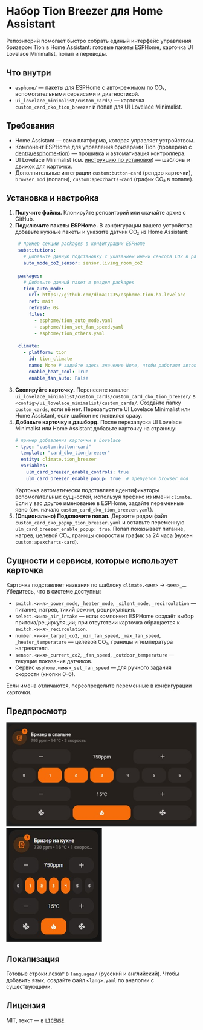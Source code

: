 ﻿# Набор Tion Breezer для Home Assistant

Репозиторий помогает быстро собрать единый интерфейс управления бризером Tion в Home Assistant: готовые пакеты ESPHome, карточка UI Lovelace Minimalist, попап и переводы.

## Что внутри
- `esphome/` — пакеты для ESPHome с авто-режимом по CO₂, вспомогательными сервисами и диагностикой.
- `ui_lovelace_minimalist/custom_cards/` — карточка `custom_card_dko_tion_breezer` и попап для UI Lovelace Minimalist.

## Требования
- Home Assistant — сама платформа, которая управляет устройством.
- Компонент ESPHome для управления бризерами Tion (проверено с [dentra/esphome-tion](https://github.com/dentra/esphome-tion)) — прошивка и автоматизация контроллера.
- UI Lovelace Minimalist (см. [инструкцию по установке](https://ui-lovelace-minimalist.github.io/UI/setup/installation/)) — шаблоны и движок для карточки.
- Дополнительные интеграции `custom:button-card` (рендер карточки), `browser_mod` (попапы), `custom:apexcharts-card` (график CO₂ в попапе).

## Установка и настройка
1. **Получите файлы.** Клонируйте репозиторий или скачайте архив с GitHub.
2. **Подключите пакеты ESPHome.** В конфигурации вашего устройства добавьте нужные пакеты и укажите датчик CO₂ из Home Assistant:
   ```yaml
    # пример секции packages в конфигурации ESPHome
    substitutions:
      # Добавьте данную подстановку с указанием имени сенсора CO2 в раздел substitutions
      auto_mode_co2_sensor: sensor.living_room_co2

    packages:
      # Добавьте данный пакет в раздел packages
      tion_auto_mode:
        url: https://github.com/dima11235/esphome-tion-ha-lovelace
        ref: main
        refresh: 0s
        files:
          - esphome/tion_auto_mode.yaml
          - esphome/tion_set_fan_speed.yaml
          - esphome/tion_others.yaml

    climate:
      - platform: tion
        id: tion_climate
        name: None # задайте здесь значение None, чтобы работали автоподстановки в каточке
        enable_heat_cool: True
        enable_fan_auto: False
   ```
3. **Скопируйте карточку.** Перенесите каталог `ui_lovelace_minimalist/custom_cards/custom_card_dko_tion_breezer/` в `<config>/ui_lovelace_minimalist/custom_cards/`. Создайте папку `custom_cards`, если её нет. Перезапустите UI Lovelace Minimalist или Home Assistant, если шаблон не появился сразу.
4. **Добавьте карточку в дашборд.** После перезапуска UI Lovelace Minimalist или Home Assistant добавьте карточку на страницу:
   ```yaml
   # пример добавления карточки в Lovelace
   - type: "custom:button-card"
     template: "card_dko_tion_breezer"
     entity: climate.tion_breezer
     variables:
       ulm_card_breezer_enable_controls: true
       ulm_card_breezer_enable_popup: true  # требуется browser_mod
   ```
   Карточка автоматически подставляет идентификаторы вспомогательных сущностей, используя префикс из имени `climate`. Если у вас другое именование в ESPHome, задайте переменные явно (см. начало `custom_card_dko_tion_breezer.yaml`).
5. **(Опционально) Подключите попап.** Держите рядом файл `custom_card_dko_popup_tion_breezer.yaml` и оставьте переменную `ulm_card_breezer_enable_popup: true`. Попап показывает питание, нагрев, целевой CO₂, границы скорости и график за 24 часа (нужен `custom:apexcharts-card`).

## Сущности и сервисы, которые использует карточка
Карточка подставляет названия по шаблону `climate.<имя>` → `<имя>_…`. Убедитесь, что в системе доступны:
- `switch.<имя>_power_mode`, `_heater_mode`, `_silent_mode`, `_recirculation` — питание, нагрев, тихий режим, рециркуляция.
- `select.<имя>_air_intake` — если компонент ESPHome создаёт выбор притока/рециркуляции; при отсутствии карточка обращается к `switch.<имя>_recirculation`.
- `number.<имя>_target_co2`, `_min_fan_speed`, `_max_fan_speed`, `_heater_temperature` — целевой CO₂, границы и температура нагревателя.
- `sensor.<имя>_current_co2`, `_fan_speed`, `_outdoor_temperature` — текущие показания датчиков.
- Сервис `esphome.<имя>_set_fan_speed` — для ручного задания скорости (кнопки 0–6).

Если имена отличаются, переопределите переменные в конфигурации карточки.

## Предпросмотр
![Полный вид карточки](images/big.jpg)
![Компактный вид карточки](images/small.jpg)

## Локализация
Готовые строки лежат в `languages/` (русский и английский). Чтобы добавить язык, создайте файл `<lang>.yaml` по аналогии с существующими.

## Лицензия
MIT, текст — в [`LICENSE`](LICENSE).









